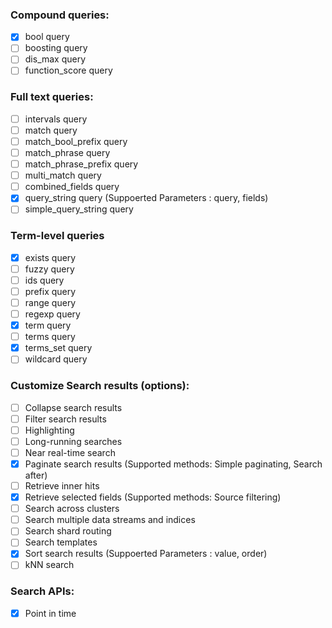 ### Compound queries:

- [x] bool query
- [ ] boosting query
- [ ] dis_max query
- [ ] function_score query

### Full text queries:

- [ ] intervals query
- [ ] match query
- [ ] match_bool_prefix query
- [ ] match_phrase query
- [ ] match_phrase_prefix query
- [ ] multi_match query
- [ ] combined_fields query
- [x] query_string query (Suppoerted Parameters : query, fields)
- [ ] simple_query_string query

### Term-level queries

- [x] exists query
- [ ] fuzzy query
- [ ] ids query
- [ ] prefix query
- [ ] range query
- [ ] regexp query
- [x] term query
- [ ] terms query
- [x] terms_set query
- [ ] wildcard query

### Customize Search results (options):

- [ ] Collapse search results
- [ ] Filter search results
- [ ] Highlighting
- [ ] Long-running searches
- [ ] Near real-time search
- [x] Paginate search results (Supported methods: Simple paginating, Search after)
- [ ] Retrieve inner hits
- [x] Retrieve selected fields (Supported methods: Source filtering)
- [ ] Search across clusters
- [ ] Search multiple data streams and indices
- [ ] Search shard routing
- [ ] Search templates
- [x] Sort search results (Suppoerted Parameters : value, order)
- [ ] kNN search

### Search APIs:

- [x] Point in time
